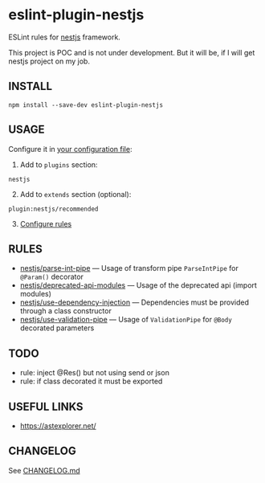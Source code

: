 # eslint-plugin-nestjs
ESLint rules for [nestjs](https://github.com/nestjs/nest) framework.

This project is POC and is not under development. But it will be, if I will get nestjs project on my job.

## INSTALL
```
npm install --save-dev eslint-plugin-nestjs
```

## USAGE
Configure it in [your configuration file](https://eslint.org/docs/user-guide/configuring):  
1. Add to `plugins` section:
```
nestjs
```
2. Add to `extends` section (optional):
```
plugin:nestjs/recommended
```
3. [Configure rules](https://eslint.org/docs/user-guide/configuring#configuring-rules)

## RULES
* [nestjs/parse-int-pipe](src/parse-int-pipe/parse-int-pipe.md) — Usage of transform pipe `ParseIntPipe` for `@Param()` decorator
* [nestjs/deprecated-api-modules](src/deprecated-api-modules/deprecated-api-modules.md) — Usage of the deprecated api (import modules)
* [nestjs/use-dependency-injection](src/use-dependency-injection/use-dependency-injection.md) — Dependencies must be provided through a class constructor
* [nestjs/use-validation-pipe](src/use-validation-pipe/use-validation-pipe.md) — Usage of `ValidationPipe` for `@Body` decorated parameters

## TODO
* rule: inject @Res() but not using send or json
* rule: if class decorated it must be exported

## USEFUL LINKS
* https://astexplorer.net/

## CHANGELOG
See [CHANGELOG.md](CHANGELOG.md)
